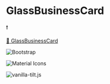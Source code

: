 # GlassBusinessCard
:exclamation:[](https://github.com/acarcem/GlassBusinessCard/blob/main/glass.gif)

[:link: GlassBusinessCard](https://acarcem.github.io/glassbusinesscard/)

![Bootstrap]('https://getbootstrap.com/')

![Material Icons]('https://material.io/resources/icons/?style=baseline')

![vanilla-tilt.js]('https://micku7zu.github.io/vanilla-tilt.js/')
